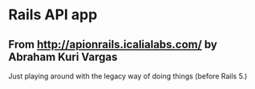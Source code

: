 # Rails API app
## From http://apionrails.icalialabs.com/ by Abraham Kuri Vargas

Just playing around with the legacy way of doing things (before Rails 5.)
